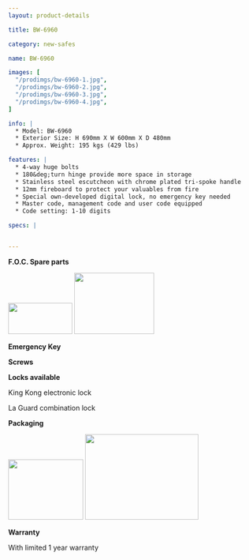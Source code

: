 ```yaml
---
layout: product-details

title: BW-6960

category: new-safes

name: BW-6960

images: [
  "/prodimgs/bw-6960-1.jpg",
  "/prodimgs/bw-6960-2.jpg",
  "/prodimgs/bw-6960-3.jpg",
  "/prodimgs/bw-6960-4.jpg",
]

info: |
  * Model: BW-6960
  * Exterior Size: H 690mm X W 600mm X D 480mm
  * Approx. Weight: 195 kgs (429 lbs)

features: |
  * 4-way huge bolts
  * 180&deg;turn hinge provide more space in storage
  * Stainless steel escutcheon with chrome plated tri-spoke handle
  * 12mm fireboard to protect your valuables from fire
  * Special own-developed digital lock, no emergency key needed
  * Master code, management code and user code equipped
  * Code setting: 1-10 digits

specs: |


---
```


**F.O.C. Spare parts**

<img alt="" src="{PRODIMGS}/prodimgs/bw-6960-5.jpg" style="width: 130px; height: 63px;" />

<img alt="" src="{PRODIMGS}/prodimgs/bw-6960-6.jpg" style="width: 162px; height: 124px;" />

**Emergency Key**

**Screws**

**Locks available**

King Kong electronic lock

La Guard combination lock

**Packaging**

<img height="144" src="{PRODIMGS}/prodimgs/bw-6960-7.jpg" style="width: 152px; height: 122px" width="183" />

<img alt="" src="{PRODIMGS}/prodimgs/bw-6960-8.jpg" style="width: 230px; height: 173px;" />

**Warranty**

With limited 1 year warranty
